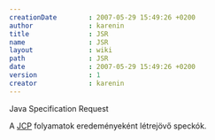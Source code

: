 ```yaml
---
creationDate        : 2007-05-29 15:49:26 +0200 
author              : karenin 
title               : JSR 
name                : JSR 
layout              : wiki 
path                : JSR 
date                : 2007-05-29 15:49:26 +0200 
version             : 1 
creator             : karenin 
---
```

Java Specification Request

A [JCP](jcp.html) folyamatok eredeményeként létrejövő speckók.
